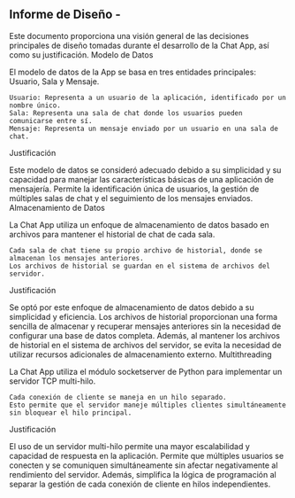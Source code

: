 ## Informe de Diseño -

Este documento proporciona una visión general de las decisiones principales de diseño tomadas durante el desarrollo de la Chat App, así como su justificación.
Modelo de Datos

El modelo de datos de la App se basa en tres entidades principales: Usuario, Sala y Mensaje.

    Usuario: Representa a un usuario de la aplicación, identificado por un nombre único.
    Sala: Representa una sala de chat donde los usuarios pueden comunicarse entre sí.
    Mensaje: Representa un mensaje enviado por un usuario en una sala de chat.

Justificación

Este modelo de datos se consideró adecuado debido a su simplicidad y su capacidad para manejar las características básicas de una aplicación de mensajería. Permite la identificación única de usuarios, la gestión de múltiples salas de chat y el seguimiento de los mensajes enviados.
Almacenamiento de Datos

La Chat App utiliza un enfoque de almacenamiento de datos basado en archivos para mantener el historial de chat de cada sala.

    Cada sala de chat tiene su propio archivo de historial, donde se almacenan los mensajes anteriores.
    Los archivos de historial se guardan en el sistema de archivos del servidor.

Justificación

Se optó por este enfoque de almacenamiento de datos debido a su simplicidad y eficiencia. Los archivos de historial proporcionan una forma sencilla de almacenar y recuperar mensajes anteriores sin la necesidad de configurar una base de datos completa. Además, al mantener los archivos de historial en el sistema de archivos del servidor, se evita la necesidad de utilizar recursos adicionales de almacenamiento externo.
Multithreading

La Chat App utiliza el módulo socketserver de Python para implementar un servidor TCP multi-hilo.

    Cada conexión de cliente se maneja en un hilo separado.
    Esto permite que el servidor maneje múltiples clientes simultáneamente sin bloquear el hilo principal.

Justificación

El uso de un servidor multi-hilo permite una mayor escalabilidad y capacidad de respuesta en la aplicación. Permite que múltiples usuarios se conecten y se comuniquen simultáneamente sin afectar negativamente al rendimiento del servidor. Además, simplifica la lógica de programación al separar la gestión de cada conexión de cliente en hilos independientes.